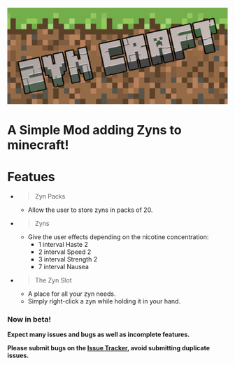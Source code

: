 ![The Mod Icon](https://github.com/bejker123/ZynCraft/raw/refs/heads/master/src/main/resources/assets/zyncraft/icon.png)
# A Simple Mod adding Zyns to minecraft!
# Featues
- > Zyn Packs
  - Allow the user to store zyns in packs of 20.
- > Zyns
    - Give the user effects depending on the nicotine concentration:
      - 1 interval Haste 2
      - 2 interval Speed 2
      - 3 interval Strength 2
      - 7 interval Nausea
- > The Zyn Slot
    - A place for all your zyn needs.
    - Simply right-click a zyn while holding it in your hand.
### Now in beta!
**Expect many issues and bugs as well as incomplete features.**

**Please submit bugs on the [Issue Tracker](https://github.com/bejker123/ZynCraft/issues), avoid submitting duplicate issues.**